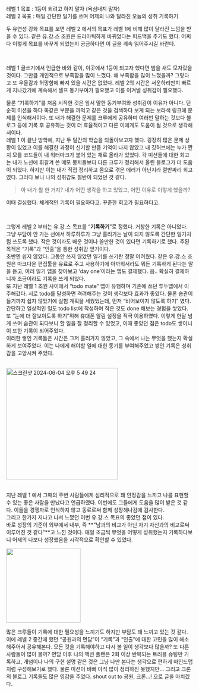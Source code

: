 레벨 1 목표 : 1등이 되려고 하지 말자 (욕심내지 말자)   
레벨 2 목표 : 매일 간단한 일기를 쓰며 어제의 나와 달라진 오늘의 성취 기록하기

두 유연성 강화 목표를 보면 레벨 2 에서의 목표가 레벨 1에 비해 많이 달라진 느낌을 받을 수 있다. 같은 유.강.스 조원은 드라마틱하게 바뀌었다는 피드백을 주기도 했다. 어쩌다 이렇게 목표를 바꾸게 되었는지 궁금하다면 이 글을 계속 읽어주시길 바란다.

<br>

레벨 1 글쓰기에서 언급한 바와 같이, 이곳에서 1등이 되고자 했다면 밤을 새도 모자랐을 것이다. 그만큼 개인적으로 부족함을 많이 느꼈다. 왜 부족함을 많이 느꼈을까? 그렇다고 또 우울감과 허망함에 빠져 있을 시간은 없었다. 레벨 2의 시간은 서운하리만치 빠르게 지나갔기에 계속해서 셀프 동기부여가 필요했고 이를 이겨낼 성취감이 필요했다.

물론 “기록하기”를 처음 시작한 것은 앞서 말한 동기부여와 성취감이 이유가 아니다. 단순히 미션을 하다 똑같은 부분을 까먹고 같은 것을 검색하다 보게 되는 보라색 링크에 문제를 인식해서이다. 또 내가 해결한 문제를 크루에게 공유하며 여러번 말하는 것보다 블로그 등에 기록 후 공유하는 것이 더 효율적이고 다른 이에게도 도움이 될 것으로 생각해서이다.   
레벨 1 이 끝난 방학에, 지난 두 달간의 학습을 되돌아보고자 했다. 굉장히 많은 문제 상황이 있었고 이를 해결한 과정이 신기할 만큼 기억이 나지 않았고 내 깃허브에는 누가 짠지 모를 코드들이 내 워터마크가 붙어 있는 채로 올라가 있었다. 각 미션들에 대한 회고는 내가 노션에 휘갈겨 쓴 메모 뭉치들보다 다른 크루가 정리해서 올린 블로그가 더 도움이 되었다. 하지만 이는 내가 직접 정리하고 몸으로 겪은 에러가 아닌지라 절반짜리 회고였다. 그러다 보니 나의 성취감도 절반이 되었던 것 같다.

> 아 내가 뭘 한 거지? 내가 어떤 생각을 하고 있었고, 어떤 이유로 이렇게 했을까?

이때 결심했다. 체계적인 기록이 필요하다고. 꾸준한 회고가 필요하다고.

<br>

그렇게 레벨 2 부터는 유.강.스 목표를 “**기록하기**”로 정했다. 거창한 기록은 아니었다. 그냥 부담이 안 가는 선에서 하루하루가 그냥 흘러가는 날이 되지 않도록 간단한 일기처럼 쓰도록 했다. 작은 것이라도 배운 것이나 쓸만한 것이 있다면 기록하기로 했다. 주된 목적은 “기록”과 “인출”을 통한 성취감 얻기이다.   
초반엔 쉽지 않았다. 그동안 쓰지 않았던 일기를 쓰기란 정말 어려웠다. 같은 유.강.스 조원은 마크다운 편집툴을 유료로 주고 사용하기에 아까워서라도 뭐든 기록하게 된다는 말을 듣고, 여러 일기 앱을 찾아보고 ‘day one’이라는 앱도 결제했다. 음.. 확실히 결제하니까 조금이라도 기록을 쓰게 되었다.   
또 지난 레벨 1 조원 사이에서 “todo mate” 앱이 유행하며 기존에 쓰던 투두앱에서 이주해갔다. 서로 todo를 달성하면 격려해주는 것이 생각보다 효과가 좋았다. 물론 습관이 들기까지 쉽지 않았기에 실험 계획을 세웠었는데, 먼저 “비어보이지 않도록 하기” 였다. 간단하고 일상적인 일도 todo list에 작성하며 작은 것도 done 해보는 경험을 쌓았다. 또 “눈에 더 잘보이도록 하기”위해 휴대폰 알림 설정을 적극 이용하였다. 이렇게 한달 넘게 쓰며 습관이 되다보니 할 일을 잘 정리할 수 있었고, 이때 좋았던 점은 todo도 쌓이니 이 또한 기록이 되어주었다.   
이러한 쌓인 기록들은 시간은 그저 흘러가지 않았고, 그 속에서 나는 무엇을 했는지 확실하게 보여주었다. 이는 나에게 해야할 일에 대한 동기를 부여해주었고 쌓인 기록은 성취감을 고양시켜 주었다.

<br>

<img width="300" alt="스크린샷 2024-06-04 오후 5 49 24" src="https://github.com/Jaymyong66/woowa-writing/assets/78201530/94325429-8127-4e8d-802d-b09039788383">

<br>



<br>


지난 레벨 1 에서 그때의 주변 사람들에게 심리적으로 꽤 안정감을 느끼고 나를 표현할 수 있는 좋은 사람을 만났다고 언급하였다. 이번에도 그들에게 도움을 많이 받은 것 같다. 이들을 경쟁자로 인식하지 않고 동료로써 함께 성장해나감에 감사한다.   
그리고 한가지 지나고 나서 느꼈던 이번 유.강.스 목표의 좋았던 점이 있다.   
바로 성장의 기준이 외부에서 내부, 즉 **"남과의 비교가 아닌 자기 자신과의 비교로써 이루어진 것 같다"**고 느낀 것이다. 매일 조금씩 무엇을 어떻게 성취했는지 기록하다보니 어제의 나보다 성장했음을 시각적으로 확인할 수 있었다.   

<img src="https://github.com/Jaymyong66/woowa-writing/assets/78201530/fc64c950-a90c-499c-ad8b-5aac4d013712" width=200 />   

많은 크루들이 기록에 대한 필요성을 느끼기도 하지만 부담도 꽤 느끼고 있는 것 같다. 이에 레벨 2 중간에 했던 “공원과의 면담”이 “기록”과 “인출”에 대한 고민을 많이 해소해주어서 공유해본다. 모든 것을 기록해야하고 다시 볼 일이 생각보다 많을까? 또 다른 사람들이 많이 볼까? 면담 이후 나의 액션 플랜은 2회 이상 반복되는 트러블 슈팅만 기록하고, 개념이나 나의 구현 설명 같은 것은 그냥 나만 본다는 생각으로 편하게 마인드맵 처럼 구성해보기로 했다. 물론 미션이 바빠 아직 많이 정리하진 못했지만… 그리고 크론의 블로그 기록들도 많은 영감을 주었다. shout out to 공원, 크론…! 으로 글을 마치겠다.
